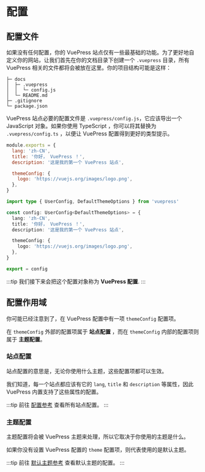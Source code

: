 # 配置

## 配置文件

如果没有任何配置，你的 VuePress 站点仅有一些最基础的功能。为了更好地自定义你的网站，让我们首先在你的文档目录下创建一个 `.vuepress` 目录，所有 VuePress 相关的文件都将会被放在这里。你的项目结构可能是这样：

```
├─ docs
│  ├─ .vuepress
│  │  └─ config.js
│  └─ README.md
├─ .gitignore
└─ package.json
```

VuePress 站点必要的配置文件是 `.vuepress/config.js`，它应该导出一个 JavaScript 对象。如果你使用 TypeScript ，你可以将其替换为 `.vuepress/config.ts` ，以便让 VuePress 配置得到更好的类型提示。

<CodeGroup>
  <CodeGroupItem title="JS" active>

```js
module.exports = {
  lang: 'zh-CN',
  title: '你好， VuePress ！',
  description: '这是我的第一个 VuePress 站点',

  themeConfig: {
    logo: 'https://vuejs.org/images/logo.png',
  },
}
```

  </CodeGroupItem>

  <CodeGroupItem title="TS">

```ts
import type { UserConfig, DefaultThemeOptions } from 'vuepress'

const config: UserConfig<DefaultThemeOptions> = {
  lang: 'zh-CN',
  title: '你好， VuePress ！',
  description: '这是我的第一个 VuePress 站点',

  themeConfig: {
    logo: 'https://vuejs.org/images/logo.png',
  },
}

export = config
```

  </CodeGroupItem>
</CodeGroup>

:::tip
我们接下来会把这个配置对象称为 **VuePress 配置**.
:::

## 配置作用域

你可能已经注意到了，在 VuePress 配置中有一项 `themeConfig` 配置项。

在 `themeConfig` 外部的配置项属于 **站点配置** ，而在 `themeConfig` 内部的配置项则属于 **主题配置**。

### 站点配置

站点配置的意思是，无论你使用什么主题，这些配置项都可以生效。

我们知道，每一个站点都应该有它的 `lang`, `title` 和 `description` 等属性，因此 VuePress 内置支持了这些属性的配置。

:::tip
前往 [配置参考](../reference/config.md) 查看所有站点配置。
:::

### 主题配置

主题配置将会被 VuePress 主题来处理，所以它取决于你使用的主题是什么。

如果你没有设置 VuePress 配置的 `theme` 配置项，则代表使用的是默认主题。

:::tip
前往 [默认主题参考](../reference/default-theme.md) 查看默认主题的配置。
:::
